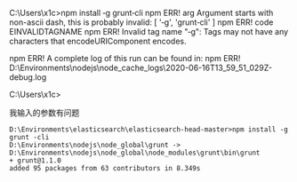 C:\Users\x1c>npm install ‐g grunt‐cli
npm ERR! arg Argument starts with non-ascii dash, this is probably invalid: [ '‐g', 'grunt‐cli' ]
npm ERR! code EINVALIDTAGNAME
npm ERR! Invalid tag name "‐g": Tags may not have any characters that encodeURIComponent encodes.

npm ERR! A complete log of this run can be found in:
npm ERR!     D:\Environments\nodejs\node_cache\_logs\2020-06-16T13_59_51_029Z-debug.log

C:\Users\x1c>

我输入的参数有问题 

```
D:\Environments\elasticsearch\elasticsearch-head-master>npm install -g grunt -cli
D:\Environments\nodejs\node_global\grunt -> D:\Environments\nodejs\node_global\node_modules\grunt\bin\grunt
+ grunt@1.1.0
added 95 packages from 63 contributors in 8.349s
```

